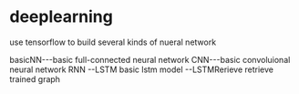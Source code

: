 # deeplearning

use tensorflow to build several kinds of nueral network

basicNN---basic full-connected neural network
CNN---basic convoluional neural network
RNN
--LSTM basic lstm model
--LSTMRerieve retrieve trained graph
